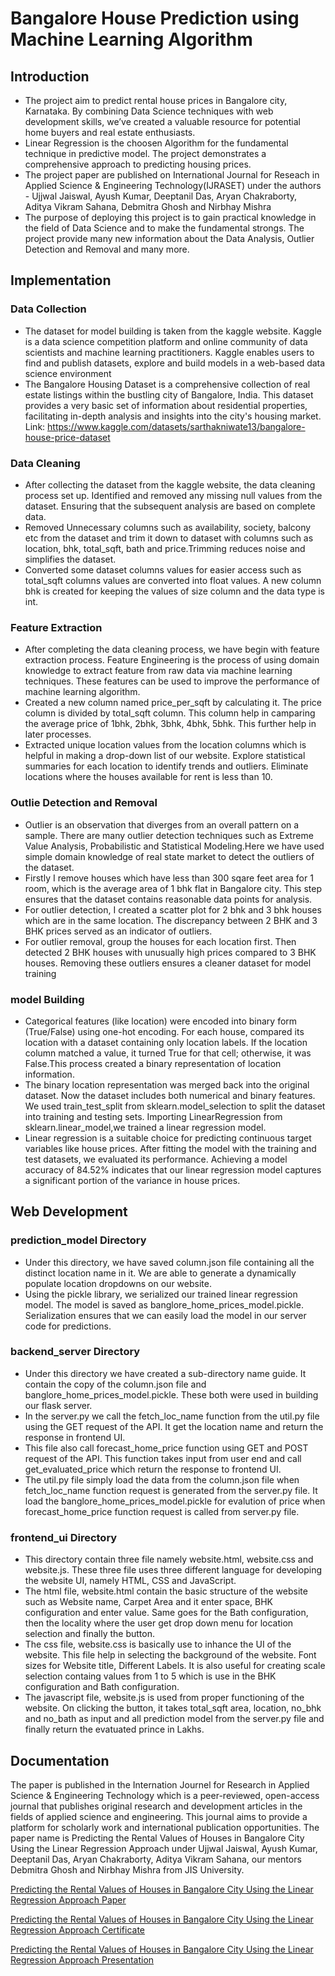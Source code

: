 
# Bangalore House Prediction using Machine Learning Algorithm

## Introduction
* The project aim to predict rental house prices in Bangalore city, Karnataka. By combining Data Science techniques with web development skills, we’ve created a valuable resource for potential home buyers and real estate enthusiasts. 
* Linear Regression is the choosen Algorithm for the fundamental technique in predictive model. The project demonstrates a comprehensive approach to predicting housing prices.
* The project paper are published on International Journal for Reseach in Applied Science & Engineering Technology(IJRASET) under the authors - Ujjwal Jaiswal, Ayush Kumar, Deeptanil Das, Aryan Chakraborty, Aditya Vikram Sahana, Debmitra Ghosh and Nirbhay Mishra
* The purpose of deploying this project is to gain practical knowledge in the field of Data Science and to make the fundamental strongs. The project provide many new information about the Data Analysis, Outlier Detection and Removal and many more. 




## Implementation
  ### Data Collection
  * The dataset for model building is taken from the kaggle website. Kaggle is a data science competition platform and online community of data scientists and machine learning practitioners. Kaggle enables users to find and publish datasets, explore and build models in a web-based data science environment
  * The Bangalore Housing Dataset is a comprehensive collection of real estate listings within the bustling city of Bangalore, India. This dataset provides a very basic set of information about residential properties, facilitating in-depth analysis and insights into the city's housing market.
  Link: https://www.kaggle.com/datasets/sarthakniwate13/bangalore-house-price-dataset
  ### Data Cleaning
  * After collecting the dataset from the kaggle website, the data cleaning process set up. Identified and removed any missing null values from the dataset. Ensuring that the subsequent analysis are based on complete data.
  * Removed Unnecessary columns such as availability, society, balcony etc from the dataset and trim it down to dataset with columns such as location, bhk, total_sqft, bath and price.Trimming reduces noise and simplifies the dataset.
  * Converted some dataset columns values for easier access such as total_sqft columns values are converted into float values. A new column bhk is created for keeping the values of size column and the data type is int. 
  ### Feature Extraction
  * After completing the data cleaning process, we have begin with feature extraction process. Feature Engineering is the process of using domain knowledge to extract feature from raw data via machine learning techniques. These features can be used to improve the performance of machine learning algorithm.
  * Created a new column named price_per_sqft by calculating it. The price column is divided by total_sqft column. This column help in camparing the average price of 1bhk, 2bhk, 3bhk, 4bhk, 5bhk. This further help in later processes.
  * Extracted unique location values from the location columns which is helpful in making a drop-down list of our website. Explore statistical summaries for each location to identify trends and outliers. Eliminate locations where the houses available for rent is less than 10.
  ### Outlie Detection and Removal
  * Outlier is an observation that diverges from an overall pattern on a sample. There are many outlier detection techniques such as Extreme Value Analysis, Probabilistic and Statistical Modeling.Here we have used simple domain knowledge of real state market to detect the outliers of the dataset.
  * Firstly I remove houses which have less than 300 sqare feet area for 1 room, which is the average area of 1 bhk flat in Bangalore city. This step ensures that the dataset contains reasonable data points for analysis.
  * For outlier detection, I created a scatter plot for 2 bhk and 3 bhk houses which are in the same location. The discrepancy between 2 BHK and 3 BHK prices served as an indicator of outliers.
  * For outlier removal, group the houses for each location first. Then detected 2 BHK houses with unusually high prices compared to 3 BHK houses. Removing these outliers ensures a cleaner dataset for model training
  ### model Building
  * Categorical features (like location) were encoded into binary form (True/False) using one-hot encoding. For each house, compared its location with a dataset containing only location labels. If the location column matched a value, it turned True for that cell; otherwise, it was False.This process created a binary representation of location information.
  * The binary location representation was merged back into the original dataset. Now the dataset includes both numerical and binary features. We used train_test_split from sklearn.model_selection to split the dataset into training and testing sets. Importing LinearRegression from sklearn.linear_model,we trained a linear regression model.
  * Linear regression is a suitable choice for predicting continuous target variables like house prices. After fitting the model with the training and test datasets, we evaluated its performance. Achieving a model accuracy of 84.52% indicates that our linear regression model captures a significant portion of the variance in house prices.

## Web Development 
  ### prediction_model Directory
  * Under this directory, we have saved column.json file containing all the distinct location name in it. We are able to generate a dynamically populate location dropdowns on our website. 
  * Using the pickle library, we serialized our trained linear regression model. The model is saved as banglore_home_prices_model.pickle. Serialization ensures that we can easily load the model in our server code for predictions.
  ### backend_server Directory
  * Under this directory we have created a sub-directory name guide. It contain the copy of the column.json file and banglore_home_prices_model.pickle. These both were used in building our flask server. 
  * In the server.py we call the fetch_loc_name function from the util.py file using the GET request of the API. It get the location name and return the response in frontend UI. 
  * This file also call forecast_home_price function using GET and POST request of the API. This function takes input from user end and call get_evaluated_price which return the response to frontend UI.
  * The util.py file simply load the data from the column.json file when fetch_loc_name function request is generated from the server.py file. It load the banglore_home_prices_model.pickle for evalution of price when forecast_home_price function request is called from server.py file.
  ### frontend_ui Directory
  * This directory contain three file namely website.html, website.css and website.js. These three file uses three different language for developing the website UI, namely HTML, CSS and JavaScript.
  * The html file, website.html contain the basic structure of the website such as Website name, Carpet Area and it enter space, BHK configuration and enter value. Same goes for the Bath configuration, then the locality where the user get drop down menu for location selection and finally the button.
  * The css file, website.css is basically use to inhance the UI of the website. This file help in selecting the background of the website. Font sizes for Website title, Different Labels. It is also useful for creating scale selection containg values from 1 to 5 which is use in the BHK configuration and Bath configuration.
  * The javascript file, website.js is used from proper functioning of the website. On clicking the button, it takes total_sqft area, location, no_bhk and no_bath as input and all prediction model from the server.py file and finally return the evatuated prince in Lakhs.


## Documentation
The paper is published in the Internation Journel for Research in Applied Science & Engineering Technology which is a peer-reviewed, open-access journal that publishes original research and development articles in the fields of applied science and engineering. This journal aims to provide a platform for scholarly work and international publication opportunities.
The paper name is Predicting the Rental Values of Houses in Bangalore City Using the Linear Regression Approach under Ujjwal Jaiswal, Ayush Kumar, Deeptanil Das, Aryan Chakraborty, Aditya Vikram Sahana, our mentors Debmitra Ghosh and Nirbhay Mishra from JIS University.

[Predicting the Rental Values of Houses in Bangalore
City Using the Linear Regression Approach Paper](https://www.ijraset.com/research-paper/predicting-the-rental-values-of-houses-in-bangalore-city)

[Predicting the Rental Values of Houses in Bangalore
City Using the Linear Regression Approach Certificate](https://drive.google.com/file/d/1Q1aZl8Em31bQbn0pZX_x3apXZqSrd8uB/view?usp=sharing)

[Predicting the Rental Values of Houses in Bangalore
City Using the Linear Regression Approach Presentation](https://www.canva.com/design/DAFvJqww5_U/GRDwDI-UNCh64r-w7FBXLQ/view?utm_content=DAFvJqww5_U&utm_campaign=designshare&utm_medium=link2&utm_source=uniquelinks&utlId=h5c84d7b312)
